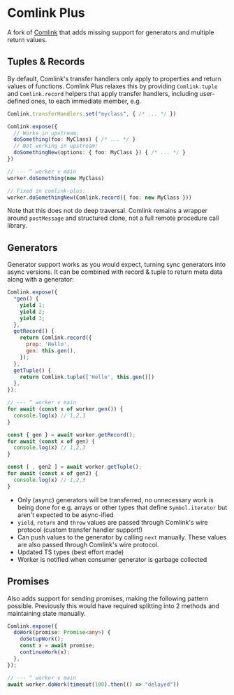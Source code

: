 # Comlink Plus

A fork of [Comlink](https://github.com/GoogleChromeLabs/comlink) that adds missing support for generators and multiple return values.

## Tuples & Records
By default, Comlink's transfer handlers only apply to properties and return values of functions. 
Comlink Plus relaxes this by providing `Comlink.tuple` and `Comlink.record` helpers that apply transfer handlers, including user-defined ones, to each immediate member, e.g.

```ts
Comlink.transferHandlers.set("myclass", { /* ... */ })

Comlink.expose({
  // Works in upstream:
  doSomething(foo: MyClass) { /* ... */ }
  // Not working in upstream:
  doSomethingNew(options: { foo: MyClass }) { /* ... */ }
})

// --- ^ worker v main
worker.doSomething(new MyClass)

// Fixed in comlink-plus:
worker.doSomethingNew(Comlink.record({ foo: new MyClass }))
```

Note that this does not do deep traversal. Comlink remains a wrapper around `postMessage` and structured clone, not a full remote procedure call library.

## Generators
Generator support works as you would expect, turning sync generators into async versions. 
It can be combined with record & tuple to return meta data along with a generator:

```js
Comlink.expose({
  *gen() {
    yield 1;
    yield 2;
    yield 3;
  },
  getRecord() {
    return Comlink.record({
      prop: 'Hello',
      gen: this.gen(),
    });
  },
  getTuple() {
    return Comlink.tuple(['Hello', this.gen()])
  },
});

// --- ^ worker v main
for await (const x of worker.gen()) {
  console.log(x) // 1,2,3
}

const { gen } = await worker.getRecord();
for await (const x of gen) {
  console.log(x) // 1,2,3
}

const [ , gen2 ] = await worker.getTuple();
for await (const x of gen2) {
  console.log(x) // 1,2,3
}
```

- Only (async) generators will be transferred, no unnecessary work is being done for e.g. arrays or other types that define `Symbol.iterator` but aren't expected to be async-ified
- `yield`, `return` and `throw` values are passed through Comlink's wire protocol (custom transfer handler support!)
- Can push values to the generator by calling `next` manually. These values are also passed through Comlink's wire protocol.
- Updated TS types (best effort made)
- Worker is notified when consumer generator is garbage collected

## Promises
Also adds support for sending promises, making the following pattern possible. 
Previously this would have required splitting into 2 methods and maintaining state manually.

```ts
Comlink.expose({
  doWork(promise: Promise<any>) {
    doSetupWork();
    const x = await promise;
    continueWork(x);
  },
});

// --- ^ worker v main
await worker.doWork(timeout(100).then(() => "delayed"))
```


